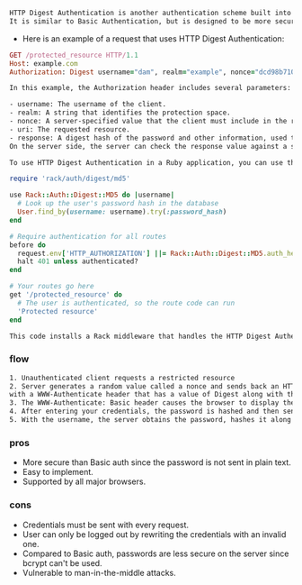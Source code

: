 ~~~html
HTTP Digest Authentication is another authentication scheme built into the HTTP protocol.
It is similar to Basic Authentication, but is designed to be more secure by using a digest hash of the password instead of sending the password in plain text.
~~~

- Here is an example of a request that uses HTTP Digest Authentication:

~~~ruby
GET /protected_resource HTTP/1.1
Host: example.com
Authorization: Digest username="dam", realm="example", nonce="dcd98b7102dd2f0e8b11d0f600bfb0c093", uri="/protected_resource", response="b967c4d4f4e7dcece9885d3b5b3d3e3a"
~~~

~~~html
In this example, the Authorization header includes several parameters:

- username: The username of the client.
- realm: A string that identifies the protection space.
- nonce: A server-specified value that the client must include in the request to prove that it received the nonce value from the server.
- uri: The requested resource.
- response: A digest hash of the password and other information, used to authenticate the client.
On the server side, the server can check the response value against a stored hash of the password to determine whether the client should be allowed access to the protected resource.

To use HTTP Digest Authentication in a Ruby application, you can use the rack-auth-digest gem. Here is an example of how to use it:
~~~

~~~ruby
require 'rack/auth/digest/md5'

use Rack::Auth::Digest::MD5 do |username|
  # Look up the user's password hash in the database
  User.find_by(username: username).try(:password_hash)
end

# Require authentication for all routes
before do
  request.env['HTTP_AUTHORIZATION'] ||= Rack::Auth::Digest::MD5.auth_header(request, 'example')
  halt 401 unless authenticated?
end

# Your routes go here
get '/protected_resource' do
  # The user is authenticated, so the route code can run
  'Protected resource'
end
~~~

~~~html
This code installs a Rack middleware that handles the HTTP Digest Authentication process, and requires authentication for all routes by checking the HTTP_AUTHORIZATION environment variable. If the user is not authenticated, they will receive a 401 Unauthorized response.
~~~


### flow
~~~html
1. Unauthenticated client requests a restricted resource
2. Server generates a random value called a nonce and sends back an HTTP 401 Unauthorized status
with a WWW-Authenticate header that has a value of Digest along with the nonce: WWW-Authenticate: Digest nonce="44f0437004157342f50f935906ad46fc"
3. The WWW-Authenticate: Basic header causes the browser to display the username and password prompt
4. After entering your credentials, the password is hashed and then sent in the header along with the nonce with each request: Authorization: Digest username="username", nonce="16e30069e45a7f47b4e2606aeeb7ab62", response="89549b93e13d438cd0946c6d93321c52"
5. With the username, the server obtains the password, hashes it along with the nonce, and then verifies that the hashes are the same
~~~

### pros
- More secure than Basic auth since the password is not sent in plain text.
- Easy to implement.
- Supported by all major browsers.

### cons
- Credentials must be sent with every request.
- User can only be logged out by rewriting the credentials with an invalid one.
- Compared to Basic auth, passwords are less secure on the server since bcrypt can't be used.
- Vulnerable to man-in-the-middle attacks.
